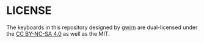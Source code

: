 # LICENSE

The keyboards in this repository designed by [gwirn](https://github.com/gwirn) are dual-licensed under the [CC BY-NC-SA 4.0](https://creativecommons.org/licenses/by-nc-sa/4.0/) as well as the MIT.
